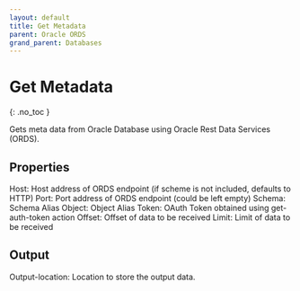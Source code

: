 ```yaml
---
layout: default
title: Get Metadata
parent: Oracle ORDS
grand_parent: Databases
---
```


# Get Metadata
{: .no_toc }

Gets meta data from Oracle Database using Oracle Rest Data Services (ORDS).

## Properties
Host: Host address of ORDS endpoint (if scheme is not included, defaults to HTTP)
Port: Port address of ORDS endpoint (could be left empty)
Schema: Schema Alias
Object: Object Alias
Token: OAuth Token obtained using get-auth-token action
Offset: Offset of data to be received
Limit: Limit of data to be received

## Output
Output-location: Location to store the output data.
